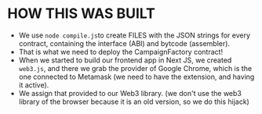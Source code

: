 HOW THIS WAS BUILT
===
- We use `node compile.js`to create FILES with the JSON strings for every contract, containing the interface (ABI) and bytcode (assembler).
- That is what we need to deploy the CampaignFactory contract!
- When we started to build our frontend app in Next JS, we created `web3.js`, and there we grab the provider of Google Chrome, which is the one connected to Metamask (we need to have the extension, and having it active).
- We assign that provided to our Web3 library. (we don't use the web3 library of the browser because it is an old version, so we do this hijack)